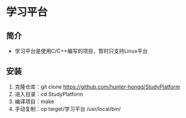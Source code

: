 # 学习平台
## 简介
- 学习平台是使用C/C++编写的项目，暂时只支持Linux平台
## 安装
1. 克隆仓库：git clone https://github.com/hunter-hongg/StudyPlatform 
2. 进入目录：cd StudyPlatform
3. 编译项目：make
4. 手动复制：cp target/学习平台 /usr/local/bin/ 

